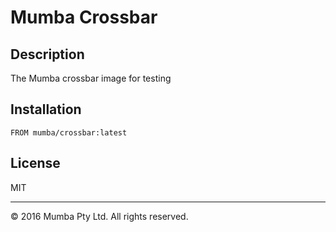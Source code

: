 # Mumba Crossbar

## Description

The Mumba crossbar image for testing

## Installation 

```
FROM mumba/crossbar:latest
```

## License

MIT

* * *

&copy; 2016 Mumba Pty Ltd. All rights reserved.




